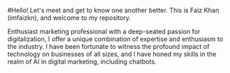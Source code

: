 #Hello! Let's meet and get to know one another better.
This is Faiz Khan (imfaizkn), and welcome to my repository.

Enthusiast marketing professional with a deep-seated passion for digitalization, I offer a unique combination of expertise and enthusiasm to the industry. 
I have been fortunate to witness the profound impact of technology on businesses of all sizes, and I have honed my skills in the realm of AI in digital marketing, including chatbots.
